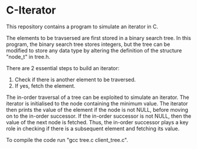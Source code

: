 # C-Iterator

This repository contains a program to simulate an iterator in C.

The elements to be travsersed are first stored in a binary search tree. In this program, the binary search tree stores integers, but the tree can be modified to store any data type by altering the definition of the structure "node_t" in tree.h.

There are 2 essential steps to build an iterator:
1. Check if there is another element to be traversed.
2. If yes, fetch the element.

The in-order traversal of a tree can be exploited to simulate an iterator. The iterator is initialised to the node containing the minimum value. The iterator then prints the value of the element if the node is not NULL, before moving on to the in-order successor. If the in-order successor is not NULL, then the value of the next node is fetched. Thus, the in-order successor plays a key role in checking if there is a subsequent element and fetching its value. 

To compile the code run "gcc tree.c client_tree.c". 
